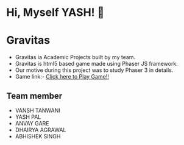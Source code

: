 
# Hi, Myself YASH! 👋

# Gravitas

- Gravitas ia Academic Projects built by my team.
- Gravitas is html5 based game made using Phaser JS framework. 
- Our motive during this project was to study Phaser 3 in details.
- Game link:- [Click here to Play Game!!](https://knight070409.github.io/Gravitas/)

## Team member

  - VANSH TANWANI
  - YASH PAL
  - ANVAY GARE
  - DHAIRYA AGRAWAL
  - ABHISHEK SINGH
